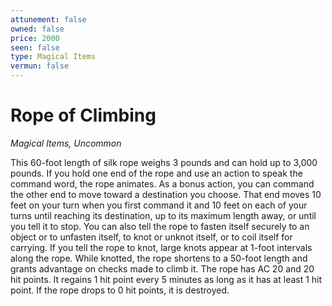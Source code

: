 ```yaml
---
attunement: false
owned: false
price: 2000
seen: false
type: Magical Items
vermun: false
---
```

# Rope of Climbing

*Magical Items, Uncommon*

This 60-foot length of silk rope weighs 3 pounds and can hold up to 3,000 pounds. If you hold one end of the rope and use an action to speak the command word, the rope animates. As a bonus action, you can command the other end to move toward a destination you choose. That end moves 10 feet on your turn when you first command it and 10 feet on each of your turns until reaching its destination, up to its maximum length away, or until you tell it to stop. You can also tell the rope to fasten itself securely to an object or to unfasten itself, to knot or unknot itself, or to coil itself for carrying. If you tell the rope to knot, large knots appear at 1-foot intervals along the rope. While knotted, the rope shortens to a 50-foot length and grants advantage on checks made to climb it. The rope has AC 20 and 20 hit points. It regains 1 hit point every 5 minutes as long as it has at least 1 hit point. If the rope drops to 0 hit points, it is destroyed.